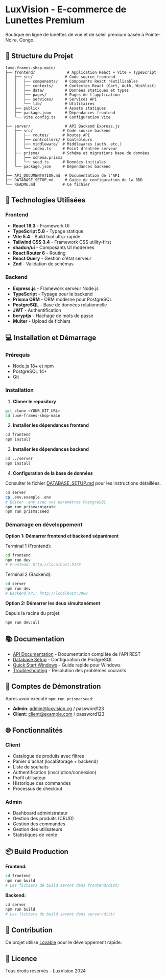 # LuxVision - E-commerce de Lunettes Premium

Boutique en ligne de lunettes de vue et de soleil premium basée à Pointe-Noire, Congo.

## 📁 Structure du Projet

```
luxe-frames-shop-main/
├── frontend/              # Application React + Vite + TypeScript
│   ├── src/              # Code source frontend
│   │   ├── components/   # Composants React réutilisables
│   │   ├── contexts/     # Contextes React (Cart, Auth, Wishlist)
│   │   ├── data/         # Données statiques et types
│   │   ├── pages/        # Pages de l'application
│   │   ├── services/     # Services API
│   │   └── lib/          # Utilitaires
│   ├── public/           # Assets statiques
│   ├── package.json      # Dépendances frontend
│   └── vite.config.ts    # Configuration Vite
│
├── server/               # API Backend Express.js
│   ├── src/             # Code source backend
│   │   ├── routes/      # Routes API
│   │   ├── controllers/ # Contrôleurs
│   │   ├── middleware/  # Middlewares (auth, etc.)
│   │   └── index.ts     # Point d'entrée serveur
│   ├── prisma/          # Schéma et migrations base de données
│   │   ├── schema.prisma
│   │   └── seed.ts      # Données initiales
│   └── package.json     # Dépendances backend
│
├── API_DOCUMENTATION.md  # Documentation de l'API
├── DATABASE_SETUP.md     # Guide de configuration de la BDD
└── README.md            # Ce fichier
```

## 🚀 Technologies Utilisées

### Frontend
- **React 18.3** - Framework UI
- **TypeScript 5.8** - Typage statique
- **Vite 5.4** - Build tool ultra-rapide
- **Tailwind CSS 3.4** - Framework CSS utility-first
- **shadcn/ui** - Composants UI modernes
- **React Router 6** - Routing
- **React Query** - Gestion d'état serveur
- **Zod** - Validation de schémas

### Backend
- **Express.js** - Framework serveur Node.js
- **TypeScript** - Typage pour le backend
- **Prisma ORM** - ORM moderne pour PostgreSQL
- **PostgreSQL** - Base de données relationnelle
- **JWT** - Authentification
- **bcryptjs** - Hachage de mots de passe
- **Multer** - Upload de fichiers

## 💻 Installation et Démarrage

### Prérequis
- Node.js 18+ et npm
- PostgreSQL 14+
- Git

### Installation

1. **Cloner le repository**
```sh
git clone <YOUR_GIT_URL>
cd luxe-frames-shop-main
```

2. **Installer les dépendances frontend**
```sh
cd frontend
npm install
```

3. **Installer les dépendances backend**
```sh
cd ../server
npm install
```

4. **Configuration de la base de données**

Consulter le fichier [DATABASE_SETUP.md](./DATABASE_SETUP.md) pour les instructions détaillées.

```sh
cd server
cp .env.example .env
# Éditer .env avec vos paramètres PostgreSQL
npm run prisma:migrate
npm run prisma:seed
```

### Démarrage en développement

**Option 1: Démarrer frontend et backend séparément**

Terminal 1 (Frontend):
```sh
cd frontend
npm run dev
# Frontend: http://localhost:5173
```

Terminal 2 (Backend):
```sh
cd server
npm run dev
# Backend API: http://localhost:3000
```

**Option 2: Démarrer les deux simultanément**

Depuis la racine du projet:
```sh
npm run dev:all
```

## 📚 Documentation

- [API Documentation](./API_DOCUMENTATION.md) - Documentation complète de l'API REST
- [Database Setup](./DATABASE_SETUP.md) - Configuration de PostgreSQL
- [Quick Start Windows](./QUICK_START_WINDOWS.md) - Guide rapide pour Windows
- [Troubleshooting](./TROUBLESHOOTING.md) - Résolution des problèmes courants

## 🔑 Comptes de Démonstration

Après avoir exécuté `npm run prisma:seed`:

- **Admin**: admin@luxvision.cg / password123
- **Client**: client@example.com / password123

## 🌐 Fonctionnalités

### Client
- Catalogue de produits avec filtres
- Panier d'achat (localStorage + backend)
- Liste de souhaits
- Authentification (inscription/connexion)
- Profil utilisateur
- Historique des commandes
- Processus de checkout

### Admin
- Dashboard administrateur
- Gestion des produits (CRUD)
- Gestion des commandes
- Gestion des utilisateurs
- Statistiques de vente

## 📦 Build Production

**Frontend:**
```sh
cd frontend
npm run build
# Les fichiers de build seront dans frontend/dist/
```

**Backend:**
```sh
cd server
npm run build
# Les fichiers de build seront dans server/dist/
```

## 🤝 Contribution

Ce projet utilise [Lovable](https://lovable.dev/projects/0a6b8945-1ea4-40e1-aa3f-a98970d7ee43) pour le développement rapide.

## 📄 Licence

Tous droits réservés - LuxVision 2024
